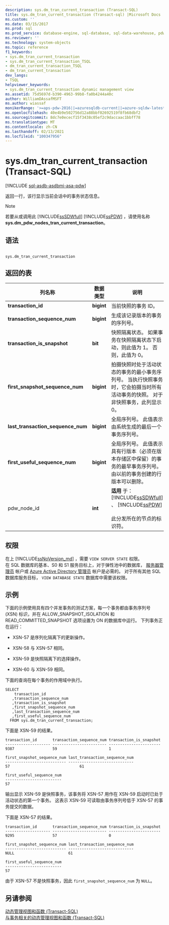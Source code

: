 ```yaml
---
description: sys.dm_tran_current_transaction (Transact-SQL)
title: sys.dm_tran_current_transaction (Transact-sql) |Microsoft Docs
ms.custom: ''
ms.date: 03/15/2017
ms.prod: sql
ms.prod_service: database-engine, sql-database, sql-data-warehouse, pdw
ms.reviewer: ''
ms.technology: system-objects
ms.topic: reference
f1_keywords:
- sys.dm_tran_current_transaction
- sys.dm_tran_current_transaction_TSQL
- dm_tran_current_transaction_TSQL
- dm_tran_current_transaction
dev_langs:
- TSQL
helpviewer_keywords:
- sys.dm_tran_current_transaction dynamic management view
ms.assetid: 75d5697d-b390-4963-99b8-fa0b4244a40c
author: WilliamDAssafMSFT
ms.author: wiassaf
monikerRange: '>=aps-pdw-2016||=azuresqldb-current||=azure-sqldw-latest||>=sql-server-2016||>=sql-server-linux-2017||=azuresqldb-mi-current'
ms.openlocfilehash: 40e4b9e502756d12a88bbf02692519f8fb68dbf2
ms.sourcegitcommit: 8dc7e0ececf15f3438c05ef2c9daccaac1bbff78
ms.translationtype: MT
ms.contentlocale: zh-CN
ms.lasthandoff: 02/13/2021
ms.locfileid: "100347956"
---
```

# <a name="sysdm_tran_current_transaction-transact-sql"></a>sys.dm_tran_current_transaction (Transact-SQL)
[!INCLUDE [sql-asdb-asdbmi-asa-pdw](../../includes/applies-to-version/sql-asdb-asdbmi-asa-pdw.md)]

  返回一行，该行显示当前会话中的事务状态信息。  
  
> [!NOTE]  
>  若要从或调用此 [!INCLUDE[ssSDWfull](../../includes/sssdwfull-md.md)] [!INCLUDE[ssPDW](../../includes/sspdw-md.md)] ，请使用名称 **sys.dm_pdw_nodes_tran_current_transaction**。  
  
## <a name="syntax"></a>语法  
  
```  
  
sys.dm_tran_current_transaction  
```  
  
## <a name="table-returned"></a>返回的表  
  
|列名称|数据类型|说明|  
|-----------------|---------------|-----------------|  
|**transaction_id**|**bigint**|当前快照的事务 ID。|  
|**transaction_sequence_num**|**bigint**|生成该记录版本的事务的序列号。|  
|**transaction_is_snapshot**|**bit**|快照隔离状态。 如果事务在快照隔离状态下启动，则此值为 1。 否则，此值为 0。|  
|**first_snapshot_sequence_num**|**bigint**|拍摄快照时处于活动状态的事务的最小事务序列号。 当执行快照事务时，它会拍摄当时所有活动事务的快照。 对于非快照事务，此列显示 0。|  
|**last_transaction_sequence_num**|**bigint**|全局序列号。 此值表示由系统生成的最后一个事务序列号。|  
|**first_useful_sequence_num**|**bigint**|全局序列号。 此值表示具有行版本（必须在版本存储区中保留）的事务的最早事务序列号。 由以前的事务创建的行版本可以删除。|  
|pdw_node_id|**int**|**适用** 于： [!INCLUDE[ssSDWfull](../../includes/sssdwfull-md.md)] 、 [!INCLUDE[ssPDW](../../includes/sspdw-md.md)]<br /><br /> 此分发所在的节点的标识符。|  
  
## <a name="permissions"></a>权限

在上 [!INCLUDE[ssNoVersion_md](../../includes/ssnoversion-md.md)] ，需要 `VIEW SERVER STATE` 权限。   
在 SQL 数据库的基本、S0 和 S1 服务目标上，对于弹性池中的数据库， [服务器管理员](https://docs.microsoft.com/azure/azure-sql/database/logins-create-manage#existing-logins-and-user-accounts-after-creating-a-new-database) 帐户或 [Azure Active Directory 管理员](https://docs.microsoft.com/azure/azure-sql/database/authentication-aad-overview#administrator-structure) 帐户是必需的。 对于所有其他 SQL 数据库服务目标， `VIEW DATABASE STATE` 数据库中需要该权限。   
  
## <a name="examples"></a>示例  
 下面的示例使用具有四个并发事务的测试方案，每一个事务都由事务序列号 (XSN) 标识，并在 ALLOW_SNAPSHOT_ISOLATION 和 READ_COMMITTED_SNAPSHOT 选项设置为 ON 的数据库中运行。 下列事务正在运行：  
  
-   XSN-57 是序列化隔离下的更新操作。  
  
-   XSN-58 与 XSN-57 相同。  
  
-   XSN-59 是快照隔离下的选择操作。  
  
-   XSN-60 与 XSN-59 相同。  
  
 下面的查询在每个事务的作用域中执行。  
  
```  
SELECT   
    transaction_id  
   ,transaction_sequence_num  
   ,transaction_is_snapshot  
   ,first_snapshot_sequence_num  
   ,last_transaction_sequence_num  
   ,first_useful_sequence_num  
  FROM sys.dm_tran_current_transaction;  
```  
  
 下面是 XSN-59 的结果。  
  
```  
transaction_id       transaction_sequence_num transaction_is_snapshot  
-------------------- ------------------------ -----------------------  
9387                 59                       1                         
  
first_snapshot_sequence_num last_transaction_sequence_num  
--------------------------- -----------------------------  
57                               61                        
  
first_useful_sequence_num  
-------------------------  
57  
```  
  
 输出显示 XSN-59 是快照事务，该事务将 XSN-57 用作在 XSN-59 启动时已处于活动状态的第一个事务。 这表示 XSN-59 可读取由事务序列号低于 XSN-57 的事务提交的数据。  
  
 下面是 XSN-57 的结果。  
  
```  
transaction_id       transaction_sequence_num transaction_is_snapshot  
-------------------- ------------------------ -----------------------  
9295                 57                       0  
  
first_snapshot_sequence_num last_transaction_sequence_num  
--------------------------- -----------------------------  
NULL                        61  
  
first_useful_sequence_num  
-------------------------  
57  
```  
  
 由于 XSN-57 不是快照事务，因此 `first_snapshot_sequence_num` 为 `NULL`。  
  
## <a name="see-also"></a>另请参阅  
 [动态管理视图和函数 (Transact-SQL)](~/relational-databases/system-dynamic-management-views/system-dynamic-management-views.md)   
 [与事务相关的动态管理视图和函数 (Transact-SQL)](../../relational-databases/system-dynamic-management-views/transaction-related-dynamic-management-views-and-functions-transact-sql.md)  
  
  


